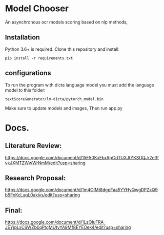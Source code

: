 # Model Chooser
An asynchronous ocr models scoring based on nlp methods,

## Installation 
Python 3.6+ is required. Clone this repository and install:
```
pip install -r requirements.txt
```

## configurations
To run the program with dicta language model you must add the language model to this folder:
```
textScoreGenerator/lm-dicta/pytorch_model.bin
```


Make sure to update models and images,
Then run app.py





# Docs.

## Literature Review:
https://docs.google.com/document/d/15F50KxEbxRpCdTUXJtYKSUQJr2e3fvkJXMTZWwWrNmM/edit?usp=sharing

## Research Proposal:
https://docs.google.com/document/d/1m4OlMt8dgpFaa5YYHyQwgDPZxQ9b5FnKcLuqL0akivs/edit?usp=sharing

## Final:
https://docs.google.com/document/d/1LzQluFRA-JEYjpLxC6WZb0qPtgMUtvYA9Mf8EYEOek4/edit?usp=sharing
